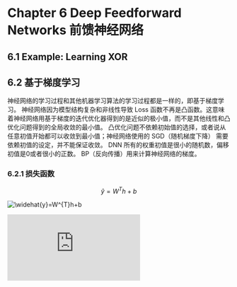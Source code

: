 # Chapter 6 Deep Feedforward Networks 前馈神经网络
## 6.1 Example: Learning XOR
## 6.2 基于梯度学习
神经网络的学习过程和其他机器学习算法的学习过程都是一样的，即基于梯度学习。
神经网络因为模型结构复杂和非线性导致 Loss 函数不再是凸函数。这意味着神经网络用基于梯度的迭代优化器得到的是近似的极小值，而不是其他线性和凸优化问题得到的全局收敛的最小值。
凸优化问题不依赖初始值的选择，或者说从任意初值开始都可以收敛到最小值；神经网络使用的 SGD（随机梯度下降） 需要依赖初值的设定，并不能保证收敛。
DNN 所有的权重初值是很小的随机数，偏移初值是0或者很小的正数。
BP（反向传播）用来计算神经网络的梯度。
### 6.2.1 损失函数

$$\widehat{y}=W^{T}h+b$$

<img src="http://latex.codecogs.com/gif.latex?\widehat{y}=W^{T}h&plus;b" title="\widehat{y}=W^{T}h+b" />

![数学](http://latex.codecogs.com/gif.latex?%5Cwidehat%7By%7D%3DW%5E%7BT%7Dh&plus;b)

